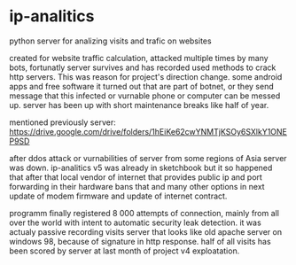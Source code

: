 # ip-analitics
python server for analizing visits and trafic on websites

created for website traffic calculation, attacked multiple times by many bots,
fortunatly server survives and has recorded used methods to crack http servers. This was reason for project's direction change.
some android apps and free software it turned out that are part of botnet, or
they send message that this infected or vurnable phone or computer can be messed up.
server has been up with short maintenance breaks like half of year.

mentioned previously server: <https://drive.google.com/drive/folders/1hEiKe62cwYNMTjKSOy6SXlkY1ONEP9SD>


after ddos attack or vurnabilities of server from some regions of Asia server was down. ip-analitics v5 was already in sketchbook but it so happened that after that local vendor of internet that provides public ip and port forwarding in their hardware bans that and many other options in next update of modem firmware and update of internet contract.


programm finally registered 8 000 attempts of connection, mainly from all over the world with intent to automatic security leak detection. it was actualy passive recording visits server that looks like old apache server on windows 98, because of signature in http response. half of all visits has been scored by server at last month of project v4 exploatation.

